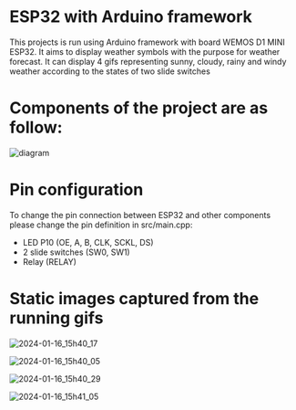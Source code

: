 # ESP32 with Arduino framework 
This projects is run using Arduino framework with board WEMOS D1 MINI ESP32.
It aims to display weather symbols with the purpose for weather forecast. 
It can display 4 gifs representing sunny, cloudy, rainy and windy weather according to the states of two slide switches

# Components of the project are as follow:
![diagram](https://github.com/yunevo/Weather-Symbol-Displayer-with-LED-P10/assets/156734673/cf9da2ef-0fe3-42df-b317-fd419c855629)

# Pin configuration
To change the pin connection between ESP32 and other components please change the pin definition in src/main.cpp:
* LED P10 (OE, A, B, CLK, SCKL, DS)
* 2 slide switches (SW0, SW1) 
* Relay (RELAY)

# Static images captured from the running gifs 
![2024-01-16_15h40_17](https://github.com/yunevo/Weather-Symbol-Displayer-with-LED-P10/assets/156734673/17106d5a-24fc-4046-afc9-1f9df75c3822)

![2024-01-16_15h40_05](https://github.com/yunevo/Weather-Symbol-Displayer-with-LED-P10/assets/156734673/c68f6041-6b29-4ffa-973a-b24191147cc4)

![2024-01-16_15h40_29](https://github.com/yunevo/Weather-Symbol-Displayer-with-LED-P10/assets/156734673/41c453a7-de48-4cc7-8307-0b9bc0e8bde2)

![2024-01-16_15h41_05](https://github.com/yunevo/Weather-Symbol-Displayer-with-LED-P10/assets/156734673/745827f4-3630-4cf3-b9af-47dd0af03fbe)

